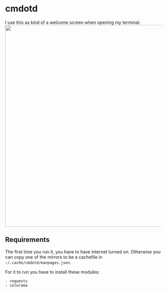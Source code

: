 # cmdotd
I use this as kind of a welcome screen when opening my terminal:
<img src="https://i.ibb.co/mDtdNxJ/image.png" width="650px" />

## Requirements
The first time you run it, you have to have internet turned on. Otherwise you can copy one of the mirrors to be a cachefile in `~/.cache/cmdotd/manpages.json`.

For it to run you have to install these modules:
```
- requests
- colorama
```
